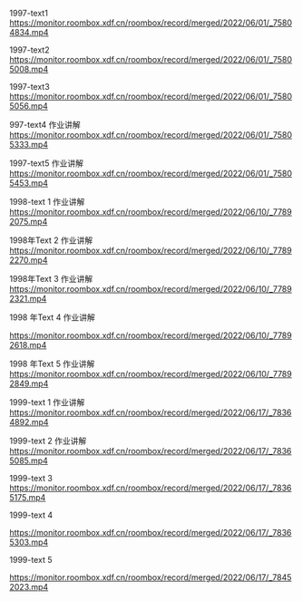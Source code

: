 1997-text1
https://monitor.roombox.xdf.cn/roombox/record/merged/2022/06/01/_75804834.mp4

1997-text2
https://monitor.roombox.xdf.cn/roombox/record/merged/2022/06/01/_75805008.mp4

1997-text3
https://monitor.roombox.xdf.cn/roombox/record/merged/2022/06/01/_75805056.mp4

997-text4 作业讲解
https://monitor.roombox.xdf.cn/roombox/record/merged/2022/06/01/_75805333.mp4

1997-text5 作业讲解
https://monitor.roombox.xdf.cn/roombox/record/merged/2022/06/01/_75805453.mp4



1998-text 1 作业讲解
https://monitor.roombox.xdf.cn/roombox/record/merged/2022/06/10/_77892075.mp4

1998年Text 2 作业讲解
https://monitor.roombox.xdf.cn/roombox/record/merged/2022/06/10/_77892270.mp4

1998年Text 3 作业讲解
https://monitor.roombox.xdf.cn/roombox/record/merged/2022/06/10/_77892321.mp4

1998 年Text 4 作业讲解

https://monitor.roombox.xdf.cn/roombox/record/merged/2022/06/10/_77892618.mp4

1998 年Text 5 作业讲解
https://monitor.roombox.xdf.cn/roombox/record/merged/2022/06/10/_77892849.mp4



1999-text 1 作业讲解
https://monitor.roombox.xdf.cn/roombox/record/merged/2022/06/17/_78364892.mp4

1999-text 2 作业讲解
https://monitor.roombox.xdf.cn/roombox/record/merged/2022/06/17/_78365085.mp4

1999-text 3     
https://monitor.roombox.xdf.cn/roombox/record/merged/2022/06/17/_78365175.mp4

1999-text 4

https://monitor.roombox.xdf.cn/roombox/record/merged/2022/06/17/_78365303.mp4

1999-text 5    

https://monitor.roombox.xdf.cn/roombox/record/merged/2022/06/17/_78452023.mp4
